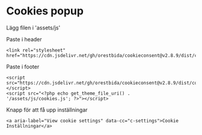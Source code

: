 # Cookies popup

Lägg filen i 'assets/js'

Paste i header
```
<link rel="stylesheet" href="https://cdn.jsdelivr.net/gh/orestbida/cookieconsent@v2.8.9/dist/cookieconsent.css">
```

Paste i footer
```
<script src="https://cdn.jsdelivr.net/gh/orestbida/cookieconsent@v2.8.9/dist/cookieconsent.js"></script>
<script src="<?php echo get_theme_file_uri() . '/assets/js/cookies.js'; ?>"></script>
```

Knapp för att få upp inställningar
```
<a aria-label="View cookie settings" data-cc="c-settings">Cookie Inställningar</a>
```
